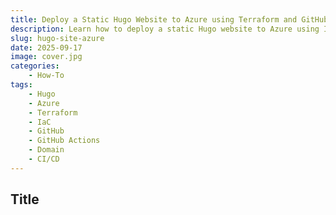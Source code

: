 ```yaml
---
title: Deploy a Static Hugo Website to Azure using Terraform and GitHub Actions for Free
description: Learn how to deploy a static Hugo website to Azure using Infrastructure as Code with Terraform and automated workflows powered by GitHub Actions for free. This guide covers provisioning resources, configuring deployment pipelines, and hosting your website in the cloud.
slug: hugo-site-azure
date: 2025-09-17
image: cover.jpg
categories:
    - How-To
tags:
    - Hugo
    - Azure
    - Terraform
    - IaC
    - GitHub
    - GitHub Actions
    - Domain
    - CI/CD
---
```


## Title